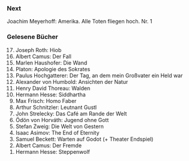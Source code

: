 ### Next

Joachim Meyerhoff: Amerika. Alle Toten fliegen hoch. Nr. 1

### Gelesene Bücher

<ol>
  <li value=17>Joseph Roth: Hiob</li>
  <li value=16>Albert Camus: Der Fall</li>
  <li value=15>Marlen Haushofer: Die Wand</li>
  <li value=14>Platon: Apologie des Sokrates</li>
  <li value=13>Paulus Hochgatterer: Der Tag, an dem mein Großvater ein Held war</li>
  <li value=12>Alexander von Humbold: Ansichten der Natur</li>
  <li value=11>Henry David Thoreau: Walden</li>
  <li value=10>Hermann Hesse: Siddhartha</li>
  <li value=9>Max Frisch: Homo Faber</li>
  <li value=8>Arthur Schnitzler: Leutnant Gustl</li>
  <li value=7>John Strelecky: Das Café am Rande der Welt</li>
  <li value=6>Ödön von Horváth: Jugend ohne Gott</li>
  <li value=5>Stefan Zweig: Die Welt von Gestern</li>
  <li value=4>Isaac Asimov: The End of Eternity</li>
  <li value=3>Samuel Beckett: Warten auf Godot (+ Theater Endspiel)</li>
  <li value=2>Albert Camus: Der Fremde</li>
  <li value=1>Hermann Hesse: Steppenwolf</li>
</ol>
